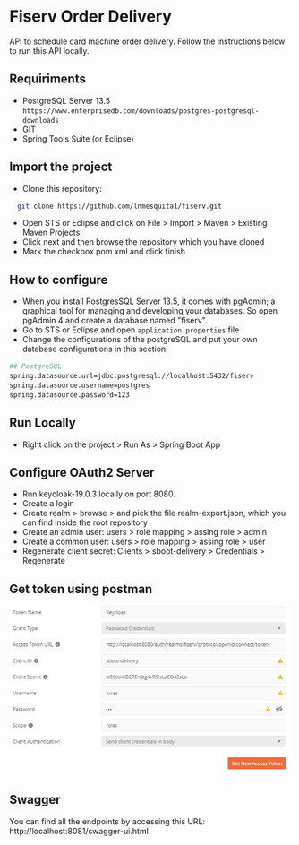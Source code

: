 # Fiserv Order Delivery
API to schedule card machine order delivery. Follow the instructions below to run this API locally.

## Requiriments

- PostgreSQL Server 13.5
`https://www.enterprisedb.com/downloads/postgres-postgresql-downloads`
- GIT
- Spring Tools Suite (or Eclipse)

## Import the project

- Clone this repository:
```bash
  git clone https://github.com/lnmesquita1/fiserv.git
```
- Open STS or Eclipse and click on File > Import > Maven > Existing Maven Projects
- Click next and then browse the repository which you have cloned
- Mark the checkbox pom.xml and click finish

## How to configure

- When you install PostgresSQL Server 13.5, it comes with pgAdmin; a graphical tool for managing and developing your databases. So open pgAdmin 4 and create a database named "fiserv".
- Go to STS or Eclipse and open `application.properties` file
- Change the configurations of the postgreSQL and put your own database configurations in this section:

```bash
## PostgreSQL
spring.datasource.url=jdbc:postgresql://localhost:5432/fiserv
spring.datasource.username=postgres
spring.datasource.password=123
```

## Run Locally

- Right click on the project > Run As > Spring Boot App

## Configure OAuth2 Server
- Run keycloak-19.0.3 locally on port 8080.
- Create a login
- Create realm > browse > and pick the file realm-export.json, which you can find inside the root repository
- Create an admin user: users > role mapping > assing role > admin
- Create a common user: users > role mapping > assing role > user
- Regenerate client secret: Clients > sboot-delivery > Credentials > Regenerate

## Get token using postman
![alt text](https://github.com/lnmesquita1/fiserv/blob/master/get-token-example.png?raw=true)

## Swagger
You can find all the endpoints by accessing this URL: http://localhost:8081/swagger-ui.html


